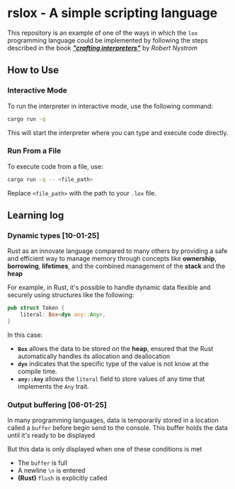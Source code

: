 # rslox - A simple scripting language
This repository is an example of one of the ways in which the `lox` programming language could be implemented by following the steps described in the book [***"crafting interpreters"***](https://craftinginterpreters.com/) by *Robert Nystrom*

## How to Use

### Interactive Mode
To run the interpreter in interactive mode, use the following command:
```bash
cargo run -q
```
This will start the interpreter where you can type and execute code directly.

### Run From a File
To execute code from a file, use:
```bash
cargo run -q -- <file_path>
```
Replace `<file_path>` with the path to your `.lox` file.

## Learning log

### Dynamic types [10-01-25]
Rust as an innovate language compared to many others by providing a safe and efficient way to manage memory through concepts like **ownership**, **borrowing**, **lifetimes**, and the combined management of the **stack** and the **heap** 

For example, in Rust, it's possible to handle dynamic data flexible and securely using structures like the following:
```rust
pub struct Token { 
    literal: Box<dyn any::Any>,
}
```

In this case:
- **`Box`** allows the data to be stored on the **heap**, ensured that the Rust automatically handles its allocation and deallocation
- **`dyn`** indicates that the specific type of the value is not know at the compile time.
- **`any::Any`** allows the `literal` field to store values of any time that implements the `Any` trait.

### Output buffering [06-01-25]
In many programming languages, data is temporarily stored in a location called a `buffer` before begin send to the console. This buffer holds the data until it's ready to be displayed

But this data is only displayed when one of these conditions is met
- The `buffer` is full
- A newline `\n` is entered
- **(Rust)** `flush` is explicitly called